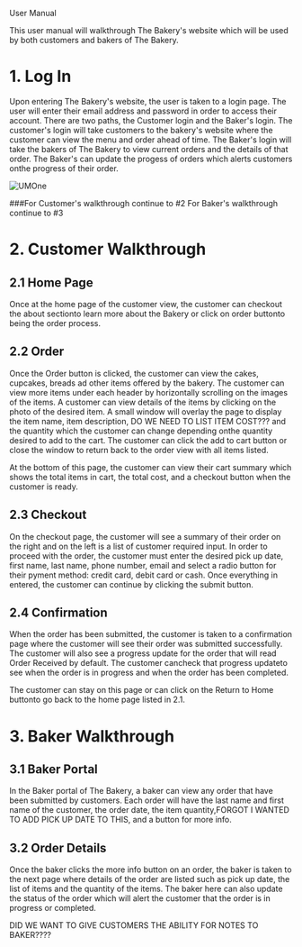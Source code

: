 User Manual

This user manual will walkthrough The Bakery's website which will be used by both customers and bakers of The Bakery. 

# 1. Log In
  Upon entering The Bakery's website, the user is taken to a login page. The user will enter their email address and password in order to access their account.
  There are two paths, the Customer login and the Baker's login. The customer's login will take customers to the bakery's website where the customer can view the menu and order ahead of time.
  The Baker's login will take the bakers of The Bakery to view current orders and the details of that order. The Baker's can update the progess of orders which alerts customers onthe progress of their order.
  
  ![UMOne](https://user-images.githubusercontent.com/66699146/205510428-ca9b8a17-f610-4348-ad10-f550a6edbe42.png)

  
###For Customer's walkthrough continue to #2 For Baker's walkthrough continue to #3 
  
# 2. Customer Walkthrough

## 2.1 Home Page
  Once at the home page of the customer view, the customer can checkout the about sectionto learn more about the Bakery or click on order buttonto being the order process.
  
  
## 2.2 Order
Once the Order button is clicked, the customer can view the cakes, cupcakes, breads ad other items offered by the bakery. The customer can view more items under each header by horizontally scrolling on the images of the items. A customer can view details of the items by clicking on the photo of the desired item. A small window will overlay the page to display the item name, item description, DO WE NEED TO LIST ITEM COST??? and the quantity which the customer can change depending onthe quantity desired to add to the cart. The customer can click the add to cart button or close the window to return back to the order view with all items listed.


At the bottom of this page, the customer can view their cart summary which shows the total items in cart, the total cost, and a checkout button when the customer is ready.

## 2.3 Checkout 
On the checkout page, the customer will see a summary of their order on the right and on the left is a list of customer required input. In order to proceed with the order, the customer must enter the desired pick up date, first name, last name, phone number, email and select a radio button for their pyment method: credit card, debit card or cash. Once everything in entered, the customer can continue by clicking the submit button.

## 2.4 Confirmation
When the order has been submitted, the customer is taken to a confirmation page where the customer will see their order was submitted successfully. The customer will also see a progress update for the order that will read Order Received by default. The customer cancheck that progress updateto see when the order is in progress and when the order has been completed.

The customer can stay on this page or can click on the Return to Home buttonto go back to the home page listed in 2.1.

  
# 3. Baker Walkthrough

## 3.1 Baker Portal
In the Baker portal of The Bakery, a baker can view any order that have been submitted by customers. Each order will have the last name and first name of the customer, the order date, the item quantity,FORGOT I WANTED TO ADD PICK UP DATE TO THIS, and a button for more info.

## 3.2 Order Details
Once the baker clicks the more info button on an order, the baker is taken to the next page where details of the order are listed such as pick up date, the list of items and the quantity of the items. The baker here can also update the status of the order which will alert the customer that the order is in progress or completed.
    
 DID WE WANT TO GIVE CUSTOMERS THE ABILITY FOR NOTES TO BAKER????
</ol>

